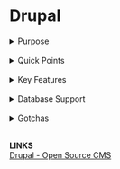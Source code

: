 
# Drupal




<details> 
<summary> Purpose</summary>                                                              
                                                                   
**Web Content Management (WCM) system**                                  


Drupal excels in creating, managing, and publishing web content. It provides a robust platform for websites, blogs, and web applications, offering features like customizable templates, user management, and content publishing workflows. Drupal is particularly known for its flexibility in building complex websites with diverse content types and intricate user interaction.                        
                                                                    
**Enterprise Content Management (ECM) system**                           


Drupal can manage and store an organization's documents, digital assets, and records. Through its extensible architecture and modules, Drupal can facilitate collaboration, automate workflows, and integrate with other business systems. Its capabilities can be extended to include document management, digital asset management, and records retention, making it suitable for enterprise-level content management requirements.                                     
</details>

<br>

<details>
<summary> Quick Points</summary>                                                         


- Free and open-source                                             
                                                                    
- Written in the PHP programming language and requires a database such as MySQL or PostgreSQL to store content and settings.       
                                                                    
- Known for its flexibility, modularity, and a wide range of features,                                                        


- Multi-Tenancy: can be configured for multi-site setups, allowing you to run multiple websites from a single codebase, each with their own custom configurations.

- Custom UI: Offers extensive theming options to customize user interfaces.

- Business Rules: Supports customizable workflows and business logic through its module system.

- Infrastructure as Code: Can be deployed and managed through tools like Ansible, Chef, or Puppet, and supports containerization with Docker.

- Widely used for websites that require high levels of security, such as government websites, large organizations, and universities.
</details>

<br>

<details>

<summary> Key Features</summary>                                                         


**Flexibility and Extensibility**                                        
                                                                    
- **Custom Content Types and Fields**: Drupal allows for the creation of custom content types and fields, enabling you to tailor the content structure to match the specific needs of tracking complaints, managing case studies, or publishing informational content.                                           
                                                                    
- **Modular Architecture**: With thousands of modules (plugins) available, Drupal can be extended to include additional functionalities such as forums, user management, and complex search capabilities, without needing to develop these features from scratch.                                                    
                                                                    
**User and Role Management**                                             


- **Advanced User Management**: Drupal provides robust user management capabilities, including the creation of custom user roles and permissions. This feature is critical for an application that serves different institutions and user groups, allowing you to control access to sensitive information and functionalities based on the user's role.                       
                                                                    
- **Workflow and Access Control**: It supports complex workflows and content access control mechanisms, essential for managing the review and publication process of complaints and related content.                                                         
                                                                    
**Multi-site Support**                                                   
                                                                    
- **Multi-site Configuration**: Drupal excels at managing multi-site architectures, allowing you to run multiple sites from a single Drupal codebase. This is particularly beneficial if you plan to deploy the application across different institutions, each with its own sub-site but sharing a common functionality set.                                               
                                                                    
**Security**                                                             


- **Security Reports and Updates**: Drupal has a dedicated security team that regularly publishes security advisories and updates. This proactive approach helps in identifying and fixing vulnerabilities swiftly.                                         
                                                                                                                                   
- **Built-in Access Control and Permissions**: Drupal provides extensive access control mechanisms and permissions that allow fine-grained control over who can view and manage content, making it easier to enforce strict security policies.            
                                                                                                                                     
- **Community Vigilance**: Being open-source, Drupal benefits from a large community of developers and users who contribute to the platform's security by identifying vulnerabilities and developing fixes.                                                
                                                                                                                                      
- **Secure by Design**: Drupal's core system has been designed with a focus on security, providing strong foundational elements that help prevent common security issues.                        
                                                                                                                                
- **Extensibility with Security in Mind**: Drupal's extensive library of modules allows for customization and extension of functionality without compromising on security. However, it's important to only use modules that are actively maintained and have a good security record.                                     
                                                                                                                                      
- **Compliance Support**: Drupal supports compliance with various security standards and regulations, making it easier for organizations to meet specific security requirements.            
                                                                    
**Scalability and Performance**                                          


- **Scalability**: Drupal can scale to support high traffic loads and large amounts of content, which is crucial for applications expected to grow over time.                                      
                                                                    
- **Caching and Performance Optimization**: It includes built-in caching and a variety of advanced performance optimization options to ensure the application remains fast and responsive as it scales.                                                       
                                                                    
**Integration Capabilities**                                             


- **API-First Approach**: With its latest versions, Drupal has adopted an API-first approach, making it easier to integrate with other systems and technologies, including React for the frontend. This means you can use Drupal as a headless CMS to manage content while leveraging React and MUI components for a dynamic and engaging user interface.
</details>


<br>
<details>

<summary> Database Support</summary>                                                    


MySQL and PostgreSQL are the most commonly used databases with Drupal, it also supports other database systems, especially with the improvements made in Drupal 7 and later versions which introduced a database abstraction layer. This abstraction layer allows for the integration of Drupal with various database engines. The main databases supported by Drupal include:                      
                                                                    
- **MySQL/MariaDB**: MySQL is the most widely used database with Drupal. MariaDB, a fork of MySQL, is fully compatible with Drupal and often used as a drop-in replacement.                  
                                                                    
- **PostgreSQL**: Known for its standards compliance and advanced features, PostgreSQL is another popular choice among Drupal developers for sites requiring complex data management.          
                                                                    
- **SQLite**: Drupal supports SQLite, which is a lightweight, file-based database. SQLite is often used for testing, small sites, or development purposes due to its simplicity and easy setup.                                                           
                                                                    
- **SQL Server**: Drupal supports Microsoft SQL Server, especially in environments where Microsoft technologies are predominant. This support is mainly facilitated through contributed modules that extend Drupal's database compatibility.                    
                                                                    
- **Oracle**: While not supported out of the box, there are contributed modules and solutions in the Drupal community that enable integration with Oracle databases for enterprises that rely on Oracle's database solutions.                            
                                                                    
> It's important to note that while Drupal can work with these database systems, the level of support, performance, and features available may vary depending on the database used. MySQL and MariaDB tend to have the most comprehensive support due to their widespread use and the active development of Drupal modules for these platforms. For other databases like SQL Server and Oracle, additional modules or configurations may be required to achieve full functionality. Always check the specific requirements and support status for the Drupal version you are using when considering a database system.  

</details>


<br>
<details>

<summary> Gotchas</summary>

- learning curve for site builders and developers new to Drupal that can more complex than simpler platforms like wordpress

- need for careful selection of modules and configurations to ensure performance and maintainability

</details>
<br>


**LINKS**                                                                                                                             
[Drupal - Open Source CMS](https://www.google.com/url?q=https%3A%2F%2Fwww.drupal.org%2F&sa=D&sntz=1&usg=AOvVaw0zljFIK0RQXTCgS3xZ_VDU) 

